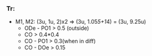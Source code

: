 ### Tr:
* M1, M2: (3u, 1u, 2)x2 => (3u, 1.05*5+1*4) = (3u, 9.25u)
    * ODe - PO1 > 0.5 (outside)
    * CO > 0.4*0.4
    * CO - PO1 > 0.3(when in diff)
    * CO - DOe > 0.15
